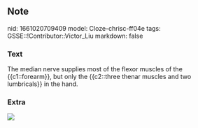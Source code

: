 ## Note
nid: 1661020709409
model: Cloze-chrisc-ff04e
tags: GSSE::!Contributor::Victor_Liu
markdown: false

### Text
The median nerve supplies most of the flexor muscles of the {{c1::forearm}}, but only the {{c2::three thenar muscles and two lumbricals}} in the hand.

### Extra
<img src="paste-2e617e23b49af3bf2d06271329682970efda3341.jpg">
